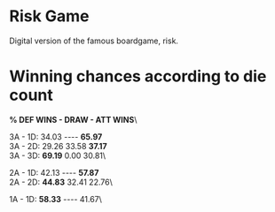 # Risk Game
 Digital version of the famous boardgame, risk.


# Winning chances according to die count

   **%            DEF WINS        -       DRAW    -       ATT WINS**\

3A - 1D:         34.03                  ----             **65.97**\
3A - 2D:         29.26                 33.58             **37.17**\
3A - 3D:         **69.19**                  0.00             30.81\

2A - 1D:         42.13                  ----             **57.87**\
2A - 2D:         **44.83**                 32.41             22.76\

1A - 1D:         **58.33**                  ----             41.67\
